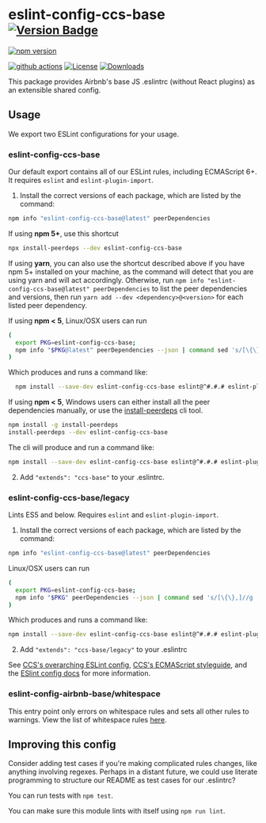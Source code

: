 # eslint-config-ccs-base <sup>[![Version Badge][npm-version-svg]][package-url]</sup>

[![npm version](https://badge.fury.io/js/eslint-ccs-airbnb-base.svg)][package-url]

[![github actions][actions-image]][actions-url]
[![License][license-image]][license-url]
[![Downloads][downloads-image]][downloads-url]

This package provides Airbnb's base JS .eslintrc (without React plugins) as an extensible shared config.

## Usage

We export two ESLint configurations for your usage.

### eslint-config-ccs-base

Our default export contains all of our ESLint rules, including ECMAScript 6+. It requires `eslint` and `eslint-plugin-import`.

1. Install the correct versions of each package, which are listed by the command:

  ```sh
  npm info "eslint-config-ccs-base@latest" peerDependencies
  ```

  If using **npm 5+**, use this shortcut

  ```sh
  npx install-peerdeps --dev eslint-config-ccs-base
  ```

  If using **yarn**, you can also use the shortcut described above if you have npm 5+ installed on your machine, as the command will detect that you are using yarn and will act accordingly.
  Otherwise, run `npm info "eslint-config-ccs-base@latest" peerDependencies` to list the peer dependencies and versions, then run `yarn add --dev <dependency>@<version>` for each listed peer dependency.


  If using **npm < 5**, Linux/OSX users can run

  ```sh
  (
    export PKG=eslint-config-ccs-base;
    npm info "$PKG@latest" peerDependencies --json | command sed 's/[\{\},]//g ; s/: /@/g' | xargs npm install --save-dev "$PKG@latest"
  )
  ```

  Which produces and runs a command like:

  ```sh
    npm install --save-dev eslint-config-ccs-base eslint@^#.#.# eslint-plugin-import@^#.#.#
  ```

  If using **npm < 5**, Windows users can either install all the peer dependencies manually, or use the [install-peerdeps](https://github.com/nathanhleung/install-peerdeps) cli tool.

  ```sh
  npm install -g install-peerdeps
  install-peerdeps --dev eslint-config-ccs-base
  ```

  The cli will produce and run a command like:

  ```sh
  npm install --save-dev eslint-config-ccs-base eslint@^#.#.# eslint-plugin-import@^#.#.#
  ```

2. Add `"extends": "ccs-base"` to your .eslintrc.

### eslint-config-ccs-base/legacy

Lints ES5 and below. Requires `eslint` and `eslint-plugin-import`.

1. Install the correct versions of each package, which are listed by the command:

  ```sh
  npm info "eslint-config-ccs-base@latest" peerDependencies
  ```

  Linux/OSX users can run
  ```sh
  (
    export PKG=eslint-config-ccs-base;
    npm info "$PKG" peerDependencies --json | command sed 's/[\{\},]//g ; s/: /@/g' | xargs npm install --save-dev "$PKG"
  )
  ```

  Which produces and runs a command like:

  ```sh
  npm install --save-dev eslint-config-ccs-base eslint@^#.#.# eslint-plugin-import@^#.#.#
  ```

2. Add `"extends": "ccs-base/legacy"` to your .eslintrc

See [CCS's overarching ESLint config](https://npmjs.com/eslint-config-ccs), [CCS's ECMAScript styleguide](https://github.com/childhoodcancersociety/ecmascript), and the [ESlint config docs](https://eslint.org/docs/user-guide/configuring#extending-configuration-files) for more information.

### eslint-config-airbnb-base/whitespace

This entry point only errors on whitespace rules and sets all other rules to warnings. View the list of whitespace rules [here](https://github.com/airbnb/javascript/blob/master/packages/eslint-config-airbnb-base/whitespace.js).

## Improving this config

Consider adding test cases if you're making complicated rules changes, like anything involving regexes. Perhaps in a distant future, we could use literate programming to structure our README as test cases for our .eslintrc?

You can run tests with `npm test`.

You can make sure this module lints with itself using `npm run lint`.

[package-url]: https://npmjs.org/package/eslint-config-airbnb-base
[npm-version-svg]: https://versionbadg.es/airbnb/javascript.svg
[license-image]: https://img.shields.io/npm/l/eslint-config-airbnb-base.svg
[license-url]: LICENSE.md
[downloads-image]: https://img.shields.io/npm/dm/eslint-config-airbnb-base.svg
[downloads-url]: https://npm-stat.com/charts.html?package=eslint-config-airbnb-base
[actions-image]: https://img.shields.io/endpoint?url=https://github-actions-badge-u3jn4tfpocch.runkit.sh/airbnb/javascript
[actions-url]: https://github.com/airbnb/javascript/actions
